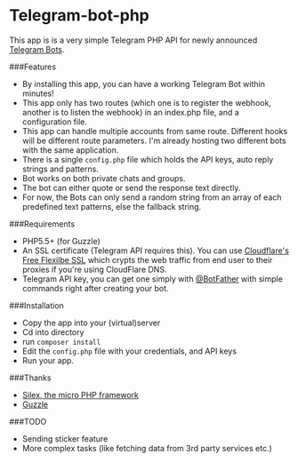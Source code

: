 # Telegram-bot-php

This app is is a very simple Telegram PHP API for newly announced [Telegram Bots](https://telegram.org/blog/bot-revolution).

###Features

* By installing this app, you can have a working Telegram Bot within minutes!
* This app only has two routes (which one is to register the webhook, another is to listen the webhook) in an index.php file, and a configuration file.
* This app can handle multiple accounts from same route. Different hooks will be different route parameters. I'm already hosting two different bots with the same application.
* There is a single `config.php` file which holds the API keys, auto reply strings and patterns.
* Bot works on both private chats and groups.
* The bot can either quote or send the response text directly.
* For now, the Bots can only send a random string from an array of each predefined text patterns, else the fallback string.

###Requirements

 * PHP5.5+ (for Guzzle)
 * An SSL certificate (Telegram API requires this). You can use [Cloudflare's Free Flexilbe SSL](https://www.cloudflare.com/ssl) which crypts the web traffic from end user to their proxies if you're using CloudFlare DNS.
 * Telegram API key, you can get one simply with [@BotFather](https://core.telegram.org/bots#botfather) with simple commands right after creating your bot.

###Installation

  * Copy the app into your (virtual)server
  * Cd into directory
  * run `composer install`
  * Edit the `config.php` file with your credentials, and API keys
  * Run your app.

###Thanks

  * [Silex, the micro PHP framework](http://silex.sensiolabs.org/)
  * [Guzzle](http://guzzlephp.org/)

###TODO

 * Sending sticker feature
 * More complex tasks (like fetching data from 3rd party services etc.)